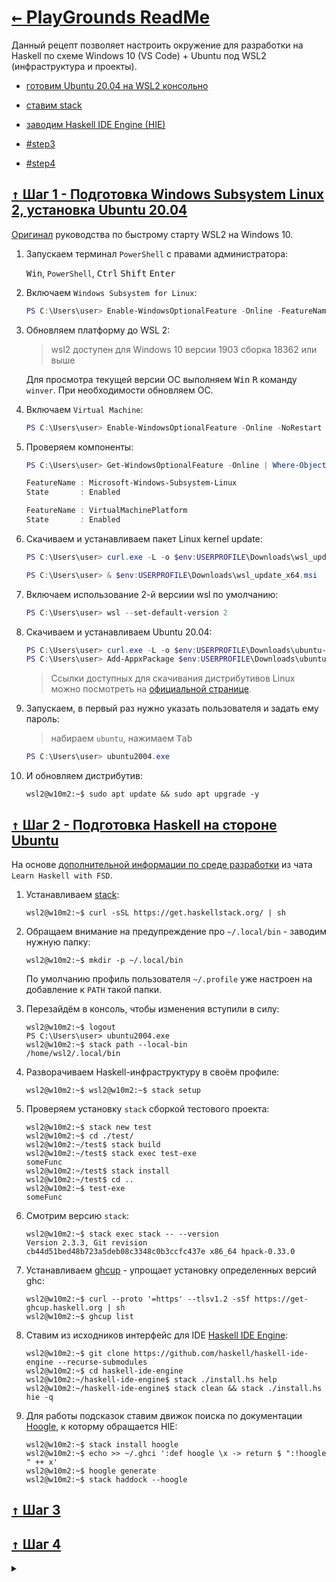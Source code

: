 # [ <kbd>←</kbd> PlayGrounds ReadMe](https://github.com/mitmih/PlayGrounds/blob/master/readme.md) <a name="up">[](#up)</a>

Данный рецепт позволяет настроить окружение для разработки на Haskell по схеме Windows 10 (VS Code) + Ubuntu под WSL2 (инфраструктура и проекты).

* [готовим Ubuntu 20.04 на WSL2 консольно](#step1)

* [ставим stack](#step2)

* [заводим Haskell IDE Engine (HIE)](#step3)

* [#step3](#step3)

* [#step4](#step4)


## [ <kbd>↑</kbd> ](#up) <a name="step1">[Шаг 1 - Подготовка Windows Subsystem Linux 2, установка Ubuntu 20.04](#step1)</a>

[Оригинал](https://docs.microsoft.com/en-us/windows/wsl/install-win10) руководства по быстрому старту WSL2 на Windows 10.

1. Запускаем терминал `PowerShell` с правами администратора:
    
    <kbd>Win</kbd>, `PowerShell`, <kbd>Ctrl</kbd> <kbd>Shift</kbd> <kbd>Enter</kbd> 

1. Включаем `Windows Subsystem for Linux`:

    ```PowerShell
    PS C:\Users\user> Enable-WindowsOptionalFeature -Online -FeatureName Microsoft-Windows-Subsystem-Linux -NoRestart
    ```

1. Обновляем платформу до WSL 2:
    > wsl2 доступен для Windows 10 версии 1903 сборка 18362 или выше
    
    Для просмотра текущей версии ОС выполняем <kbd>Win</kbd> <kbd>R</kbd> команду `winver`. При необходимости обновляем ОС.

1. Включаем `Virtual Machine`:

    ```PowerShell
    PS C:\Users\user> Enable-WindowsOptionalFeature -Online -NoRestart -FeatureName VirtualMachinePlatform
    ```

1. Проверяем компоненты:
    ```PowerShell
    PS C:\Users\user> Get-WindowsOptionalFeature -Online | Where-Object {$_.FeatureName -in @('Microsoft-Windows-Subsystem-Linux', 'VirtualMachinePlatform')}
    
    FeatureName : Microsoft-Windows-Subsystem-Linux
    State       : Enabled

    FeatureName : VirtualMachinePlatform
    State       : Enabled
    ```

1. Скачиваем и устанавливаем пакет Linux kernel update:
    ```PowerShell
    PS C:\Users\user> curl.exe -L -o $env:USERPROFILE\Downloads\wsl_update_x64.msi https://wslstorestorage.blob.core.windows.net/wslblob/wsl_update_x64.msi
    
    PS C:\Users\user> & $env:USERPROFILE\Downloads\wsl_update_x64.msi
    ```

1. Включаем использование 2-й версиии wsl по умолчанию:
    ```PowerShell
    PS C:\Users\user> wsl --set-default-version 2
    ```

1. Скачиваем и устанавливаем Ubuntu 20.04:
    ```PowerShell
    PS C:\Users\user> curl.exe -L -o $env:USERPROFILE\Downloads\ubuntu-20-04.appx https://aka.ms/wslubuntu2004
    PS C:\Users\user> Add-AppxPackage $env:USERPROFILE\Downloads\ubuntu-20-04.appx
    ```

    > Ссылки доступных для скачивания дистрибутивов Linux можно посмотреть на [официальной странице](https://docs.microsoft.com/en-us/windows/wsl/install-manual).

1. Запускаем, в первый раз нужно указать пользователя и задать ему пароль:
    
    > набираем `ubuntu`, нажимаем <kbd>Tab</kbd>
    
    ```PowerShell
    PS C:\Users\user> ubuntu2004.exe
    ```

1. И обновляем дистрибутив:
    ```console
    wsl2@w10m2:~$ sudo apt update && sudo apt upgrade -y
    ```


## [ <kbd>↑</kbd> ](#up) <a name="step2">[Шаг 2 - Подготовка Haskell на стороне Ubuntu](#step2)</a>
На основе [дополнительной информации по среде разработки](https://rizzoma.com/topic/c27faf1cfa188c1120f59af4c35e6099/0_b_9n8n_96jab/) из чата `Learn Haskell with FSD`.

1. Устанавливаем [stack](https://docs.haskellstack.org/en/stable/README/):
    
    ```console
    wsl2@w10m2:~$ curl -sSL https://get.haskellstack.org/ | sh
    ```

1. Обращаем внимание на предупреждение про `~/.local/bin` - заводим нужную папку:
    

    ```console
    wsl2@w10m2:~$ mkdir -p ~/.local/bin
    ```
    По умолчанию профиль пользователя `~/.profile` уже настроен на добавление к `PATH` такой папки.

1. Перезайдём в консоль, чтобы изменения вступили в силу:
    ```console
    wsl2@w10m2:~$ logout
    PS C:\Users\user> ubuntu2004.exe
    wsl2@w10m2:~$ stack path --local-bin
    /home/wsl2/.local/bin
    ```

1. Разворачиваем Haskell-инфраструктуру в своём профиле:
    
    ```console
    wsl2@w10m2:~$ wsl2@w10m2:~$ stack setup
    ```

1. Проверяем установку `stack` сборкой тестового проекта:

    ```console
    wsl2@w10m2:~$ stack new test
    wsl2@w10m2:~$ cd ./test/
    wsl2@w10m2:~/test$ stack build
    wsl2@w10m2:~/test$ stack exec test-exe
    someFunc
    wsl2@w10m2:~/test$ stack install
    wsl2@w10m2:~/test$ cd ..
    wsl2@w10m2:~$ test-exe
    someFunc
    ```

1. Смотрим версию `stack`:
    ```console
    wsl2@w10m2:~$ stack exec stack -- --version
    Version 2.3.3, Git revision cb44d51bed48b723a5deb08c3348c0b3ccfc437e x86_64 hpack-0.33.0
    ```

1. Устанавливаем [ghcup](https://www.haskell.org/ghcup/) - упрощает установку определенных версий ghc:

    ```console
    wsl2@w10m2:~$ curl --proto '=https' --tlsv1.2 -sSf https://get-ghcup.haskell.org | sh
    wsl2@w10m2:~$ ghcup list
    ```

1. Ставим из исходников интерфейс для IDE [Haskell IDE Engine](https://github.com/haskell/haskell-ide-engine#installation-from-source):
    
    <!-- sudo apt install libicu-dev libncurses-dev libgmp-dev zlib1g-dev -y -->
    
    ```console
    wsl2@w10m2:~$ git clone https://github.com/haskell/haskell-ide-engine --recurse-submodules
    wsl2@w10m2:~$ cd haskell-ide-engine
    wsl2@w10m2:~/haskell-ide-engine$ stack ./install.hs help
    wsl2@w10m2:~/haskell-ide-engine$ stack clean && stack ./install.hs hie -q
    ```

1. Для работы подсказок ставим движок поиска по документации [Hoogle](https://github.com/ndmitchell/hoogle/blob/master/docs/Install.md), к которму обращается HIE:
    ```console
    wsl2@w10m2:~$ stack install hoogle
    wsl2@w10m2:~$ echo >> ~/.ghci ':def hoogle \x -> return $ ":!hoogle " ++ x'
    wsl2@w10m2:~$ hoogle generate
    wsl2@w10m2:~$ stack haddock --hoogle
    ```

## [ <kbd>↑</kbd> ](#up) <a name="step3">[Шаг 3](#step3)</a>
## [ <kbd>↑</kbd> ](#up) <a name="step4">[Шаг 4](#step4)</a>
<details>
<summary>

```console
```
</summary>

```console
```
</details>


